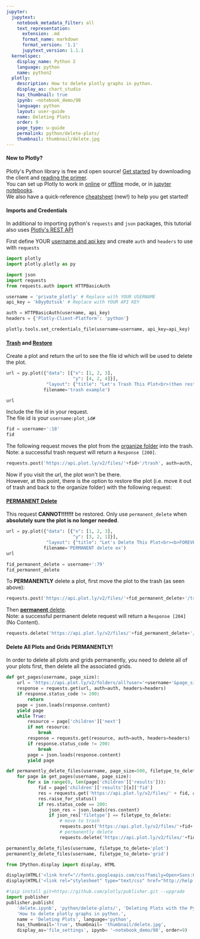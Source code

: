 ```yaml
---
jupyter:
  jupytext:
    notebook_metadata_filter: all
    text_representation:
      extension: .md
      format_name: markdown
      format_version: '1.1'
      jupytext_version: 1.1.1
  kernelspec:
    display_name: Python 2
    language: python
    name: python2
  plotly:
    description: How to delete plotly graphs in python.
    display_as: chart_studio
    has_thumbnail: true
    ipynb: ~notebook_demo/98
    language: python
    layout: user-guide
    name: Deleting Plots
    order: 9
    page_type: u-guide
    permalink: python/delete-plots/
    thumbnail: thumbnail/delete.jpg
---
```


#### New to Plotly?
Plotly's Python library is free and open source! [Get started](https://plot.ly/python/getting-started/) by downloading the client and [reading the primer](https://plot.ly/python/getting-started/).
<br>You can set up Plotly to work in [online](https://plot.ly/python/getting-started/#initialization-for-online-plotting) or [offline](https://plot.ly/python/getting-started/#initialization-for-offline-plotting) mode, or in [jupyter notebooks](https://plot.ly/python/getting-started/#start-plotting-online).
<br>We also have a quick-reference [cheatsheet](https://images.plot.ly/plotly-documentation/images/python_cheat_sheet.pdf) (new!) to help you get started!


#### Imports and Credentials
In additional to importing python's `requests` and `json` packages, this tutorial also uses [Plotly's REST API](https://api.plot.ly/v2/)

First define YOUR [username and api key](https://plot.ly/settings/api) and create `auth` and `headers` to use with `requests`

```python
import plotly
import plotly.plotly as py

import json
import requests
from requests.auth import HTTPBasicAuth

username = 'private_plotly' # Replace with YOUR USERNAME
api_key = 'k0yy0ztssk' # Replace with YOUR API KEY

auth = HTTPBasicAuth(username, api_key)
headers = {'Plotly-Client-Platform': 'python'}

plotly.tools.set_credentials_file(username=username, api_key=api_key)
```

#### [Trash](https://api.plot.ly/v2/files/#trash) and [Restore](https://api.plot.ly/v2/files/#restore)
Create a plot and return the url to see the file id which will be used to delete the plot.

```python
url = py.plot({"data": [{"x": [1, 2, 3],
                         "y": [4, 2, 4]}],
               "layout": {"title": "Let's Trash This Plot<br>(then restore it)"}},
              filename='trash example')

url
```

Include the file id in your request. <br>The file id is your `username:plot_id#`

```python
fid = username+':18'
fid
```

The following request moves the plot from the [organize folder](https://plot.ly/organize/home) into the trash. <br>Note: a successful trash request will return a `Response [200]`.

```python
requests.post('https://api.plot.ly/v2/files/'+fid+'/trash', auth=auth, headers=headers)
```

Now if you visit the url, the plot won't be there. <br>However, at this point, there is the option to restore the plot (i.e. move it out of trash and back to the organize folder) with the following request:





#### [<b>PERMANENT</b> Delete](https://api.plot.ly/v2/files/#permanent_delete)

This request <b>CANNOT!!!!!!!</b> be restored.
Only use `permanent_delete` when <b>absolutely sure the plot is no longer needed</b>.<br>

```python
url = py.plot({"data": [{"x": [1, 2, 3],
                         "y": [3, 2, 1]}],
               "layout": {"title": "Let's Delete This Plot<br><b>FOREVER!!!!</b>"}},
              filename='PERMANENT delete ex')
url
```

```python
fid_permanent_delete = username+':79'
fid_permanent_delete
```

To <b>PERMANENTLY</b> delete a plot, first move the plot to the trash (as seen above):

```python
requests.post('https://api.plot.ly/v2/files/'+fid_permanent_delete+'/trash', auth=auth, headers=headers)
```

Then [<b>permanent</b> delete](https://api.plot.ly/v2/files/#permanent_delete).<br>
Note: a successful permanent delete request will return a `Response [204]` (No Content).

```python
requests.delete('https://api.plot.ly/v2/files/'+fid_permanent_delete+'/permanent_delete', auth=auth, headers=headers)
```

#### Delete All Plots and Grids PERMANENTLY!
In order to delete all plots and grids permanently, you need to delete all of your plots first, then delete all the associated grids.

```python
def get_pages(username, page_size):
    url = 'https://api.plot.ly/v2/folders/all?user='+username+'&page_size='+str(page_size)
    response = requests.get(url, auth=auth, headers=headers)
    if response.status_code != 200:
        return
    page = json.loads(response.content)
    yield page
    while True:
        resource = page['children']['next']
        if not resource:
            break
        response = requests.get(resource, auth=auth, headers=headers)
        if response.status_code != 200:
            break
        page = json.loads(response.content)
        yield page

def permanently_delete_files(username, page_size=500, filetype_to_delete='plot'):
    for page in get_pages(username, page_size):
        for x in range(0, len(page['children']['results'])):
            fid = page['children']['results'][x]['fid']
            res = requests.get('https://api.plot.ly/v2/files/' + fid, auth=auth, headers=headers)
            res.raise_for_status()
            if res.status_code == 200:
                json_res = json.loads(res.content)
                if json_res['filetype'] == filetype_to_delete:
                    # move to trash
                    requests.post('https://api.plot.ly/v2/files/'+fid+'/trash', auth=auth, headers=headers)
                    # permanently delete
                    requests.delete('https://api.plot.ly/v2/files/'+fid+'/permanent_delete', auth=auth, headers=headers)

permanently_delete_files(username, filetype_to_delete='plot')
permanently_delete_files(username, filetype_to_delete='grid')
```

```python
from IPython.display import display, HTML

display(HTML('<link href="//fonts.googleapis.com/css?family=Open+Sans:600,400,300,200|Inconsolata|Ubuntu+Mono:400,700" rel="stylesheet" type="text/css" />'))
display(HTML('<link rel="stylesheet" type="text/css" href="http://help.plot.ly/documentation/all_static/css/ipython-notebook-custom.css">'))

#!pip install git+https://github.com/plotly/publisher.git --upgrade
import publisher
publisher.publish(
    'delete.ipynb', 'python/delete-plots/', 'Deleting Plots with the Python API',
    'How to delete plotly graphs in python.',
    name = 'Deleting Plots', language='python',
    has_thumbnail='true', thumbnail= 'thumbnail/delete.jpg',
    display_as='file_settings', ipynb= '~notebook_demo/98', order=9)
```

```python

```